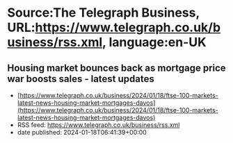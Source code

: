# Source:The Telegraph Business, URL:https://www.telegraph.co.uk/business/rss.xml, language:en-UK

## Housing market bounces back as mortgage price war boosts sales - latest updates
 - [https://www.telegraph.co.uk/business/2024/01/18/ftse-100-markets-latest-news-housing-market-mortgages-davos](https://www.telegraph.co.uk/business/2024/01/18/ftse-100-markets-latest-news-housing-market-mortgages-davos)
 - RSS feed: https://www.telegraph.co.uk/business/rss.xml
 - date published: 2024-01-18T06:41:39+00:00



